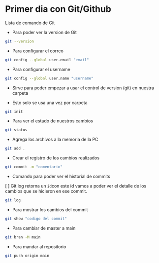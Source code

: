 # Primer dia con Git/Github

Lista de comando de Git

* Para poder ver la version de Git

```bash
git --version
```
* Para configurar el correo

```bash
git config --global user.email "email"
```

* Para configurar el username

```bash
git config --global user.name "username"
```


* Sirve para poder empezar a usar el control de version (git) en nuestra carpeta

* Esto solo se usa una vez por carpeta

```bash
git init
```

* Para ver el estado de nuestros cambios

```bash
git status
```

* Agrega los archivos a la memoria de la PC 

```bash
git add .
```

* Crear el registro de los cambios realizados

```bash
git commit -m "comentario"
```

* Comando para poder ver el historial de commits

[ ] Git log retorna un `id`con este id vamos a poder ver el detalle de los cambios que se hicieron en ese commit.

```bash
git log
```

* Para mostrar los cambios del commit

```bash
git show "codigo del commit"
```

* Para cambiar de master a main

```bash
git bran -M main
```

* Para mandar al repositorio
```bash
git push origin main
```






